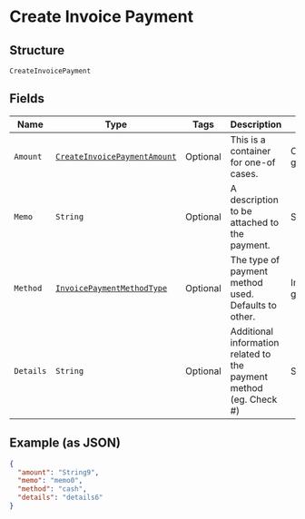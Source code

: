 
# Create Invoice Payment

## Structure

`CreateInvoicePayment`

## Fields

| Name | Type | Tags | Description | Getter | Setter |
|  --- | --- | --- | --- | --- | --- |
| `Amount` | [`CreateInvoicePaymentAmount`](../../doc/models/containers/create-invoice-payment-amount.md) | Optional | This is a container for one-of cases. | CreateInvoicePaymentAmount getAmount() | setAmount(CreateInvoicePaymentAmount amount) |
| `Memo` | `String` | Optional | A description to be attached to the payment. | String getMemo() | setMemo(String memo) |
| `Method` | [`InvoicePaymentMethodType`](../../doc/models/invoice-payment-method-type.md) | Optional | The type of payment method used. Defaults to other. | InvoicePaymentMethodType getMethod() | setMethod(InvoicePaymentMethodType method) |
| `Details` | `String` | Optional | Additional information related to the payment method (eg. Check #) | String getDetails() | setDetails(String details) |

## Example (as JSON)

```json
{
  "amount": "String9",
  "memo": "memo0",
  "method": "cash",
  "details": "details6"
}
```

